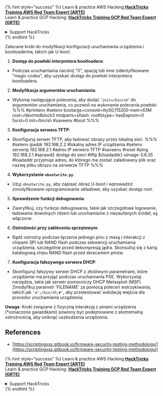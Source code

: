{% hint style="success" %}
Learn & practice AWS Hacking:<img src="/.gitbook/assets/arte.png" alt="" data-size="line">[**HackTricks Training AWS Red Team Expert (ARTE)**](https://training.hacktricks.xyz/courses/arte)<img src="/.gitbook/assets/arte.png" alt="" data-size="line">\
Learn & practice GCP Hacking: <img src="/.gitbook/assets/grte.png" alt="" data-size="line">[**HackTricks Training GCP Red Team Expert (GRTE)**<img src="/.gitbook/assets/grte.png" alt="" data-size="line">](https://training.hacktricks.xyz/courses/grte)

<details>

<summary>Support HackTricks</summary>

* Check the [**subscription plans**](https://github.com/sponsors/carlospolop)!
* **Join the** 💬 [**Discord group**](https://discord.gg/hRep4RUj7f) or the [**telegram group**](https://t.me/peass) or **follow** us on **Twitter** 🐦 [**@hacktricks\_live**](https://twitter.com/hacktricks\_live)**.**
* **Share hacking tricks by submitting PRs to the** [**HackTricks**](https://github.com/carlospolop/hacktricks) and [**HackTricks Cloud**](https://github.com/carlospolop/hacktricks-cloud) github repos.

</details>
{% endhint %}

Zalecane kroki do modyfikacji konfiguracji uruchamiania urządzenia i bootloaderów, takich jak U-boot:

1. **Dostęp do powłoki interpretera bootloadera**:
- Podczas uruchamiania naciśnij "0", spację lub inne zidentyfikowane "magic codes", aby uzyskać dostęp do powłoki interpretera bootloadera.

2. **Modyfikacja argumentów uruchamiania**:
- Wykonaj następujące polecenia, aby dodać '`init=/bin/sh`' do argumentów uruchamiania, co pozwoli na wykonanie polecenia powłoki:
%%%
#printenv
#setenv bootargs=console=ttyS0,115200 mem=63M root=/dev/mtdblock3 mtdparts=sflash:<partitiionInfo> rootfstype=<fstype> hasEeprom=0 5srst=0 init=/bin/sh
#saveenv
#boot
%%%

3. **Konfiguracja serwera TFTP**:
- Skonfiguruj serwer TFTP, aby ładować obrazy przez lokalną sieć:
%%%
#setenv ipaddr 192.168.2.2 #lokalny adres IP urządzenia
#setenv serverip 192.168.2.1 #adres IP serwera TFTP
#saveenv
#reset
#ping 192.168.2.1 #sprawdź dostęp do sieci
#tftp ${loadaddr} uImage-3.6.35 #loadaddr przyjmuje adres, do którego ma zostać załadowany plik oraz nazwę pliku obrazu na serwerze TFTP
%%%

4. **Wykorzystanie `ubootwrite.py`**:
- Użyj `ubootwrite.py`, aby zapisać obraz U-boot i wprowadzić zmodyfikowane oprogramowanie układowe, aby uzyskać dostęp root.

5. **Sprawdzenie funkcji debugowania**:
- Zweryfikuj, czy funkcje debugowania, takie jak szczegółowe logowanie, ładowanie dowolnych rdzeni lub uruchamianie z niezaufanych źródeł, są włączone.

6. **Ostrożność przy zakłóceniu sprzętowym**:
- Bądź ostrożny podczas łączenia jednego pinu z masą i interakcji z chipami SPI lub NAND flash podczas sekwencji uruchamiania urządzenia, szczególnie przed dekompresją jądra. Skonsultuj się z kartą katalogową chipu NAND flash przed skracaniem pinów.

7. **Konfiguracja fałszywego serwera DHCP**:
- Skonfiguruj fałszywy serwer DHCP z złośliwymi parametrami, które urządzenie ma przyjąć podczas uruchamiania PXE. Wykorzystaj narzędzia, takie jak serwer pomocniczy DHCP Metasploit (MSF). Zmodyfikuj parametr 'FILENAME' za pomocą poleceń wstrzykiwania, takich jak `'a";/bin/sh;#'`, aby przetestować walidację wejścia dla procedur uruchamiania urządzenia.

**Uwaga**: Kroki związane z fizyczną interakcją z pinami urządzenia (*oznaczone gwiazdkami) powinny być podejmowane z ekstremalną ostrożnością, aby uniknąć uszkodzenia urządzenia.


## References
* [https://scriptingxss.gitbook.io/firmware-security-testing-methodology/](https://scriptingxss.gitbook.io/firmware-security-testing-methodology/)


{% hint style="success" %}
Learn & practice AWS Hacking:<img src="/.gitbook/assets/arte.png" alt="" data-size="line">[**HackTricks Training AWS Red Team Expert (ARTE)**](https://training.hacktricks.xyz/courses/arte)<img src="/.gitbook/assets/arte.png" alt="" data-size="line">\
Learn & practice GCP Hacking: <img src="/.gitbook/assets/grte.png" alt="" data-size="line">[**HackTricks Training GCP Red Team Expert (GRTE)**<img src="/.gitbook/assets/grte.png" alt="" data-size="line">](https://training.hacktricks.xyz/courses/grte)

<details>

<summary>Support HackTricks</summary>

* Check the [**subscription plans**](https://github.com/sponsors/carlospolop)!
* **Join the** 💬 [**Discord group**](https://discord.gg/hRep4RUj7f) or the [**telegram group**](https://t.me/peass) or **follow** us on **Twitter** 🐦 [**@hacktricks\_live**](https://twitter.com/hacktricks\_live)**.**
* **Share hacking tricks by submitting PRs to the** [**HackTricks**](https://github.com/carlospolop/hacktricks) and [**HackTricks Cloud**](https://github.com/carlospolop/hacktricks-cloud) github repos.

</details>
{% endhint %}
